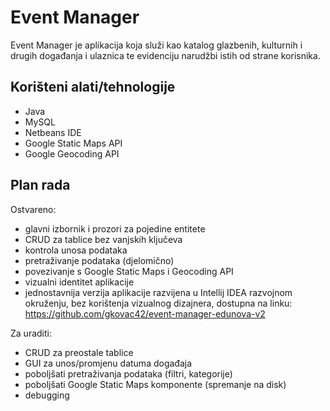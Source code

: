 # Event Manager

Event Manager je aplikacija koja služi kao katalog glazbenih, kulturnih i drugih događanja i ulaznica te evidenciju narudžbi istih od strane korisnika.

## Korišteni alati/tehnologije

* Java
* MySQL
* Netbeans IDE
* Google Static Maps API
* Google Geocoding API

## Plan rada

Ostvareno:

* glavni izbornik i prozori za pojedine entitete
* CRUD za tablice bez vanjskih ključeva
* kontrola unosa podataka
* pretraživanje podataka (djelomično)
* povezivanje s Google Static Maps i Geocoding API
* vizualni identitet aplikacije
* jednostavnija verzija aplikacije razvijena u Intellij IDEA razvojnom okruženju, bez korištenja vizualnog dizajnera, dostupna na linku: https://github.com/gkovac42/event-manager-edunova-v2

Za uraditi:

* CRUD za preostale tablice
* GUI za unos/promjenu datuma događaja
* poboljšati pretraživanja podataka (filtri, kategorije)
* poboljšati Google Static Maps komponente (spremanje na disk)
* debugging
